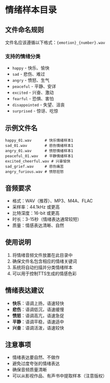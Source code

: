 # 情绪样本目录

## 文件命名规则

文件名应该遵循以下格式：`{emotion}_{number}.wav`

### 支持的情绪分类

- `happy` - 快乐、愉快
- `sad` - 悲伤、难过
- `angry` - 愤怒、生气
- `peaceful` - 平静、安详
- `excited` - 兴奋、激动
- `fearful` - 恐惧、害怕
- `disappointed` - 失望、沮丧
- `surprised` - 惊讶、吃惊

## 示例文件名

```
happy_01.wav      # 快乐情绪样本1
sad_01.wav        # 悲伤情绪样本1
angry_01.wav      # 愤怒情绪样本1
peaceful_01.wav   # 平静情绪样本1
excited_cheerful.wav # 兴奋愉快
sad_grief.wav     # 悲伤痛苦
angry_furious.wav # 愤怒狂怒
```

## 音频要求

- 格式：WAV（推荐）、MP3、M4A、FLAC
- 采样率：44.1kHz 或更高
- 比特深度：16-bit 或更高
- 时长：3-15秒（情绪表达通常较短）
- 质量：情感表达清晰、自然

## 使用说明

1. 将情绪音频文件放置在此目录中
2. 确保文件名包含相应的情绪关键词
3. 系统将自动扫描并分类情绪样本
4. 可以用于控制TTS生成的情感色彩

## 情绪表达建议

- **快乐**：语调上扬，语速轻快
- **悲伤**：语调低沉，语速缓慢
- **愤怒**：语调高亢，语速急促
- **平静**：语调平稳，语速适中
- **兴奋**：语调活泼，语速较快

## 注意事项

- 情绪表达要自然、不做作
- 避免过度夸张的情绪表达
- 确保音频质量清晰
- 可以从影视作品、有声书中提取样本（注意版权）